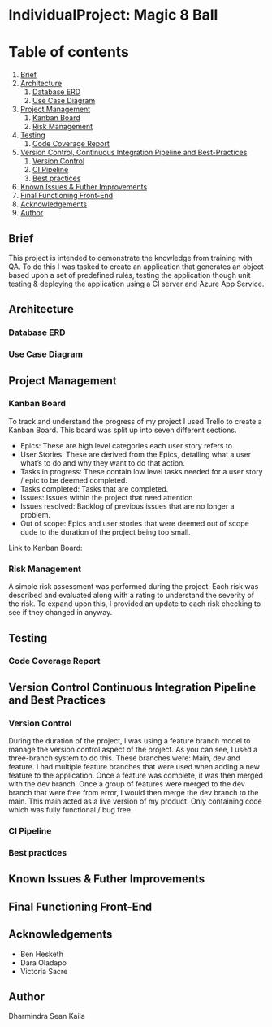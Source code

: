 # IndividualProject: Magic 8 Ball

# Table of contents
1. [Brief](#Brief)
2. [Architecture](#Architecture)
    1. [Database ERD](#Database-ERD)
    2. [Use Case Diagram](#Use-Case-Diagram)
3. [Project Management](#Project-Management)
    1. [Kanban Board](#Kanban-Board)
    2. [Risk Management](#Risk-Management)
4. [Testing](#Testing)
    1. [Code Coverage Report](#Code-Coverage-Report)
5. [Version Control, Continuous Integration Pipeline and Best-Practices](#Version-Control-Continuous-Integration-Pipeline-and-Best-Practices)
    1. [Version Control](#Version-Control)
    2. [CI Pipeline](#CI-Pipeline)
    3. [Best practices](#Best-practices)
6. [Known Issues & Futher Improvements](#Known-Issues-&-Futher-Improvements)
7. [Final Functioning Front-End](#Final-Functioning-Front-End)
8. [Acknowledgements](#Acknowledgements)
9. [Author](#Author)

## Brief 
This project is intended to demonstrate the knowledge from training with QA. To do this I was tasked to create an application that generates an object based upon a set of predefined rules, testing the application though unit testing & deploying the application using a CI server and Azure App Service. 

## Architecture

### Database ERD


### Use Case Diagram 


## Project Management 

### Kanban Board
To track and understand the progress of my project I used Trello to create a Kanban Board. This board was split up into seven different sections.

- Epics: These are high level categories each user story refers to. 
- User Stories: These are derived from the Epics, detailing what a user what’s to do and why they want to do that action. 
- Tasks in progress: These contain low level tasks needed for a user story / epic to be deemed completed. 
- Tasks completed: Tasks that are completed. 
- Issues: Issues within the project that need attention
- Issues resolved: Backlog of previous issues that are no longer a problem. 
- Out of scope: Epics and user stories that were deemed out of scope dude to the duration of the project being too small.

Link to Kanban Board: 
### Risk Management

A simple risk assessment was performed during the project. Each risk was described and evaluated along with a rating to understand the severity of the risk. To expand upon this, I provided an update to each risk checking to see if they changed in anyway.


## Testing


### Code Coverage Report


## Version Control Continuous Integration Pipeline and Best Practices

### Version Control
During the duration of the project, I was using a feature branch model to manage the version control aspect of the project. As you can see, I used a three-branch system to do this. These branches were: Main, dev and feature. I had multiple feature branches that were used when adding a new feature to the application. Once a feature was complete, it was then merged with the dev branch. Once a group of features were merged to the dev branch that were free from error, I would then merge the dev branch to the main. This main acted as a live version of my product. Only containing code which was fully functional / bug free. 

### CI Pipeline 

### Best practices


## Known Issues & Futher Improvements 


## Final Functioning Front-End



## Acknowledgements
- Ben Hesketh
- Dara Oladapo
- Victoria Sacre

## Author
Dharmindra Sean Kaila
